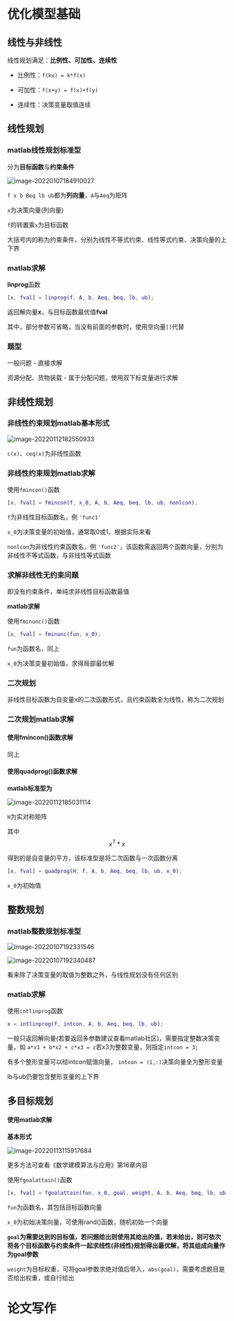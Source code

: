 # 优化模型基础



## 线性与非线性

线性规划满足：**比例性、可加性、连续性**

- 比例性：`f(kx) = k*f(x)`

- 可加性：`f(x+y) = f(x)+f(y)`

- 连续性：决策变量取值连续



## 线性规划



### matlab线性规划标准型

分为**目标函数**与**约束条件**

![image-20220107184910027](https://raw.githubusercontent.com/Chikie920/Mark/266f340e02a18857d4b3a9093f7577d9027fd0d3/Sources/images_math/image-20220107184910027.png)

`f x b Beq lb ub`都为**列向量**，`A`与`Aeq`为矩阵

`x`为决策向量(列向量)

`f`的转置乘`x`为目标函数

大括号内的称为约束条件，分别为线性不等式约束、线性等式约束、决策向量的上下界



### matlab求解

**linprog**函数

```matlab
[x, fval] = linprog(f, A, b, Aeq, beq, lb, ub);
```

返回解向量**x**，与目标函数最优值**fval**

其中，部分参数可省略，当没有前面的参数时，使用空向量`[]`代替



### 题型

一般问题 - 直接求解

资源分配、货物装载 - 属于分配问题，使用双下标变量进行求解



## 非线性规划



### 非线性约束规划matlab基本形式

![image-20220112182550933](https://raw.githubusercontent.com/Chikie920/Mark/266f340e02a18857d4b3a9093f7577d9027fd0d3/Sources/images_math/image-20220112182550933.png)



`c(x)`、`ceq(x)`为非线性函数



### 非线性约束规划matlab求解

使用`fmincon()`函数

```matlab
[x, fval] = fmincon(f, x_0, A, b, Aeq, beq, lb, ub, nonlcon);
```

`f`为非线性目标函数名，例 `'func1'`

`x_0`为决策变量的初始值，通常取0或1，根据实际来看

`nonlcon`为非线性约束函数名，例 `'func2'`，该函数需返回两个函数向量，分别为非线性不等式函数，与非线性等式函数



### 求解非线性无约束问题

即没有约束条件，单纯求非线性目标函数最值



**matlab求解**

使用`fminunc()`函数

```matlab
[x, fval] = fminunc(fun, x_0);
```

`fun`为函数名，同上

`x_0`为决策变量初始值，求得局部最优解



### 二次规划

非线性目标函数为自变量x的二次函数形式，且约束函数全为线性，称为二次规划



### 二次规划matlab求解



#### 使用fmincon()函数求解

同上



#### 使用quadprog()函数求解



**matlab标准型为**

![image-20220112185031114](https://raw.githubusercontent.com/Chikie920/Mark/266f340e02a18857d4b3a9093f7577d9027fd0d3/Sources/images_math/image-20220112185031114.png)

`H`为实对称矩阵

其中
$$
x^T * x
$$


得到的是自变量的平方，该标准型是将二次函数与一次函数分离



```matlab
[x, fval] = quadprog(H, f, A, b, Aeq, beq, lb, ub, x_0);
```

`x_0`为初始值



## 整数规划



### matlab整数规划标准型

![image-20220107192331546](https://raw.githubusercontent.com/Chikie920/Mark/266f340e02a18857d4b3a9093f7577d9027fd0d3/Sources/images_math/image-20220107192331546.png)



![image-20220107192340487](https://raw.githubusercontent.com/Chikie920/Mark/266f340e02a18857d4b3a9093f7577d9027fd0d3/Sources/images_math/image-20220107192340487.png)

看来除了决策变量的取值为整数之外，与线性规划没有任何区别



### matlab求解

使用`intlinprog`函数

```matlab
x = intlinprog(f, intcon, A, b, Aeq, beq, lb, ub);
```

一般只返回解向量(若要返回多参数建议查看matlab社区)，需要指定整数决策变量，如 `a*x1 + b*x2 + c*x3 = z`若x3为整数变量，则指定`intcon = 3;`

有多个整形变量可以给intcon赋值向量， `intcon = (1,:)`决策向量全为整形变量

lb与ub仍要包含整形变量的上下界



## 多目标规划



#### 使用matlab求解



**基本形式**

![image-20220113115917684](https://raw.githubusercontent.com/Chikie920/Mark/266f340e02a18857d4b3a9093f7577d9027fd0d3/Sources/images_math/image-20220113115917684.png)



更多方法可查看《数学建模算法与应用》第16章内容

使用`fgoalattain()`函数

```matlab
[x, fval] = fgoalattain(fun, x_0, goal, weight, A, b, Aeq, beq, lb, ub, nonclon);
```

`fun`为函数名，其包括目标函数向量

`x_0`为初始决策向量，可使用rand()函数，随机初始一个向量

**`goal`为需要达到的目标值，若问题给出则使用其给出的值，若未给出，则可依次将各个目标函数与约束条件一起求线性(非线性)规划得出最优解，将其组成向量作为goal参数**

`weight`为目标权重，可将goal参数求绝对值后带入，`abs(goal)`，需要考虑题目是否给出权重，或自行给出





# 论文写作

